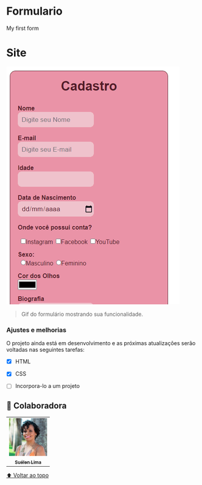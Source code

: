 # Formulario
My first form
# Site
 
<img src="./assets/Cadastro.gif" alt="Gif do formulário em ação">  


> Gif do formulário mostrando sua funcionalidade.

### Ajustes e melhorias

O projeto ainda está em desenvolvimento e as próximas atualizações serão voltadas nas seguintes tarefas:

- [x] HTML
- [x] CSS
- [ ] Incorpora-lo a um projeto


## 🤝 Colaboradora

<table>
  <tr>
    <td align="center">
      <a href="#">
        <img src="./assets/suelen-lima.jpg" width="100px;" alt="Foto de Suélen Lima"/><br>
        <sub>
          <b>Suélen Lima</b>
        </sub>
      </a>
    </td>
</table>    

[⬆ Voltar ao topo](#yoga-interface)<br>